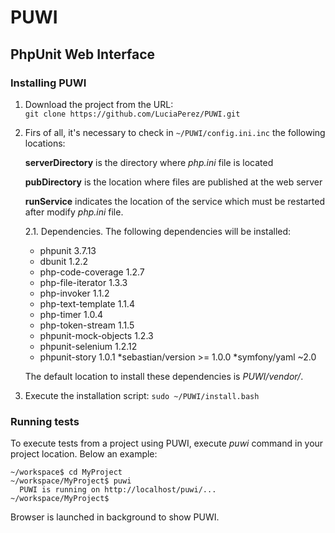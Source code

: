 PUWI
====
PhpUnit Web Interface
---------------------

### Installing PUWI
1. Download the project from the URL:   
  `git clone https://github.com/LuciaPerez/PUWI.git`

2. Firs of all, it's necessary to check in `~/PUWI/config.ini.inc` the following locations:

	**serverDirectory** is the directory where *php.ini* file is located

	**pubDirectory** is the location where files are published at the web server

	**runService** indicates the location of the service which must be restarted after modify *php.ini* file.

    2.1. Dependencies.
    The following dependencies will be installed:
    * phpunit 3.7.13
    * dbunit 1.2.2
    * php-code-coverage 1.2.7
    * php-file-iterator 1.3.3
    * php-invoker 1.1.2
    * php-text-template 1.1.4
    * php-timer 1.0.4
    * php-token-stream 1.1.5
    * phpunit-mock-objects 1.2.3
    * phpunit-selenium 1.2.12
    * phpunit-story  1.0.1
    *sebastian/version >= 1.0.0
    *symfony/yaml ~2.0
    
    The default location to install these dependencies is *PUWI/vendor/*.
    
3. Execute the installation script:  `sudo ~/PUWI/install.bash`

### Running tests
To execute tests from a project using PUWI, execute *puwi* command in your project location.
Below an example:
```
~/workspace$ cd MyProject
~/workspace/MyProject$ puwi
  PUWI is running on http://localhost/puwi/...
~/workspace/MyProject$ 
```
Browser is launched in background to show PUWI.
